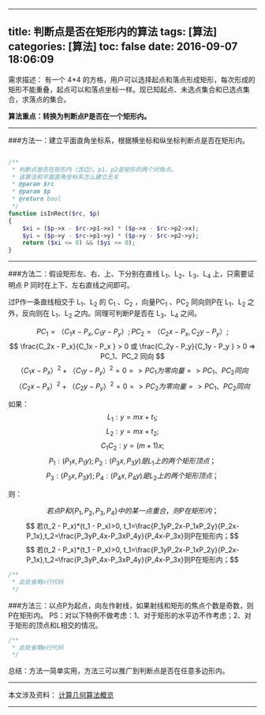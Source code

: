 
---
title: 判断点是否在矩形内的算法
tags: [算法]
categories: [算法]
toc: false
date: 2016-09-07 18:06:09
---

需求描述：
有一个 4*4 的方格，用户可以选择起点和落点形成矩形，每次形成的矩形不能重叠，起点可以和落点坐标一样。现已知起点、未选点集合和已选点集合，求落点的集合。


**算法重点：转换为判断点P是否在一个矩形内。**

----------

###方法一：建立平面直角坐标系，根据横坐标和纵坐标判断点是否在矩形内。
```php

/**
 * 判断点是否在矩形内（含边）。p1、p2是矩形的两个对角点。
 * 该算法和平面直角坐标系怎么建立无关
 * @param $rc
 * @param $p
 * @return bool
 */
function isInRect($rc, $p)
{
    $xi = ($p->x - $rc->p1->x) * ($p->x - $rc->p2->x);
    $yi = ($p->y - $rc->p1->y) * ($p->y - $rc->p2->y);
    return ($xi <= 0) && ($yi <= 0);
}
```

----------


###方法二：假设矩形左、右、上、下分别在直线 L<sub>1</sub>、L<sub>2</sub>、L<sub>3</sub>、L<sub>4</sub> 上，只需要证明点 P 同时在上下、左右直线之间即可。

过P作一条直线相交于 L<sub>1</sub>、L<sub>2</sub> 的 C<sub>1</sub> 、C<sub>2</sub> ，向量PC<sub>1</sub> 、PC<sub>2</sub> 同向则P在 L<sub>1</sub>、L<sub>2</sub> 之外，反向则在 L<sub>1</sub>、L<sub>2</sub> 之内。同理可判断P是否在 L<sub>3</sub>、L<sub>4</sub> 之间。

$$ PC_1 = （C_1x - P_x , C_1y - P_y）;   PC_2 = （C_2x - P_x , C_2y - P_y）;$$ 
$$ \frac{C_2x - P_x}{C_1x - P_x } > 0 或 \frac{C_2y - P_y}{C_1y - P_y } > 0 => PC_1、PC_2 同向 $$
$$（C_1x-P_x）^2 + （C_1y-P_y）^2 = 0  => PC_1为零向量 => PC_1、PC_2 同向$$
$$（C_2x-P_x）^2 + （C_2y-P_y）^2 = 0  => PC_2为零向量 => PC_1、PC_2 同向$$

如果：
$$ L_1: y = mx + t_1; $$
$$ L_2: y = mx + t_2; $$
$$ C_1C_2: y = (m+1)x; $$
$$ P_1:(P_1x, P_1y); P_2:(P_3x, P_3y) 是L_1上的两个矩形顶点；$$
$$ P_3:(P_3x, P_3y); P_4:(P_4x, P_4y) 是L_2上的两个矩形顶点；$$

则：

$$ 若点P和\{P_1,P_2,P_3,P_4\}中的某一点重合，则P在矩形内；$$
$$ 若(t_2 - P_x)*(t_1 - P_x)>0, t_1=\frac{P_1yP_2x-P_1xP_2y}{P_2x-P_1x},t_2=\frac{P_3yP_4x-P_3xP_4y}{P_4x-P_3x}则P在矩形内；$$
$$ 若(t_2 - P_x)*(t_1 - P_x)>0, t_1=\frac{P_1yP_2x-P_1xP_2y}{P_2x-P_1x},t_2=\frac{P_3yP_4x-P_3xP_4y}{P_4x-P_3x}则P在矩形内；$$

```php
/**
 * 此处省略n行代码
 */
```

###方法三：以点P为起点，向左作射线，如果射线和矩形的焦点个数是奇数，则P在矩形内。
PS：对以下特例不做考虑：1、对于矩形的水平边不作考虑；2、对于矩形的顶点和L相交的情况。

```php
/**
 * 此处省略m行代码
 */
```
 
总结：方法一简单实用，方法三可以推广到判断点是否在任意多边形内。

----------

本文涉及资料：
[计算几何算法概览][1]

----------

[1]:http://dev.gameres.com/Program/Abstract/Geometry.htm



